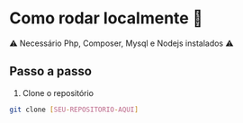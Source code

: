 # Como rodar localmente 🚀

⚠️ Necessário Php, Composer, Mysql e Nodejs instalados ⚠️

## Passo a passo

1. Clone o repositório
```bash
git clone [SEU-REPOSITORIO-AQUI]
